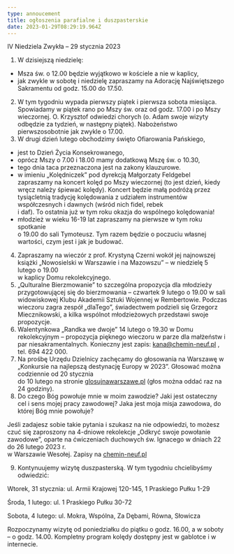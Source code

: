 ```yaml
---
type: annoucement
title: ogłoszenia parafialne i duszpasterskie
date: 2023-01-29T08:29:19.964Z
---
```

IV Niedziela Zwykła – 29 stycznia 2023

1. W dzisiejszą niedzielę:

* Msza św. o 12.00 będzie wyjątkowo w kościele a nie w kaplicy, 
* jak zwykle w sobotę i niedzielę zapraszamy na Adorację Najświętszego Sakramentu od godz. 15.00 do 17.50.

2. W tym tygodniu wypada pierwszy piątek i pierwsza sobota miesiąca. Spowiadamy w piątek rano po Mszy św. oraz od godz. 17.00 i po Mszy wieczornej. O. Krzysztof odwiedzi chorych (o. Adam swoje wizyty odbędzie za tydzień, w następny piątek). Nabożeństwo pierwszosobotnie jak zwykle o 17.00. 
3. W drugi dzień lutego obchodzimy święto Ofiarowania Pańskiego, 

* jest to Dzień Życia Konsekrowanego,
* oprócz Mszy o 7.00 i 18.00 mamy dodatkową Mszę św. o 10.30,
* tego dnia taca przeznaczona jest na zakony klauzurowe.
* w imieniu „Kolędniczek” pod dyrekcją Małgorzaty Feldgebel  zapraszamy na koncert kolęd po Mszy wieczornej (to jest dzień, kiedy wręcz należy śpiewać kolędy). Koncert będzie małą podróżą przez tysiącletnią tradycję kolędowania z udziałem instrumentów współczesnych i dawnych (wśród nich fidel, rebek\
  i daf). To ostatnia już w tym roku okazja do wspólnego kolędowania!
* młodzież w wieku 16-19 lat zapraszamy na pierwsze w tym roku spotkanie \
  o 19.00 do sali Tymoteusz. Tym razem będzie o poczuciu własnej wartości, czym jest i jak je budować.

4. Zapraszamy na wieczór z prof. Krystyną Czerni wokół jej najnowszej książki „Nowosielski w Warszawie i na Mazowszu” – w niedzielę 5 lutego o 19.00\
   w kaplicy Domu rekolekcyjnego.
5. „Qulturalne Bierzmowanie” to szczególna propozycja dla młodzieży przygotowującej się do bierzmowania – czwartek 9 lutego o 19.00 w sali widowiskowej Klubu Akademii Sztuki Wojennej w Rembertowie. Podczas wieczoru zagra zespół „dlaTego”, świadectwem podzieli się Grzegorz Miecznikowski, a kilka wspólnot młodzieżowych przedstawi swoje propozycje. 
6. Walentynkowa „Randka we dwoje” 14 lutego o 19.30 w Domu rekolekcyjnym – propozycja pięknego wieczoru w parze dla małżeństw i par niesakramentalnych. Konieczny jest zapis: [kana@chemin-neuf.pl](mailto:kana@chemin-neuf.pl) , tel. 694 422 000.
7. Na prośbę Urzędu Dzielnicy zachęcamy do głosowania na Warszawę w „Konkursie na najlepszą destynację Europy w 2023”. Głosować można codziennie od 20 stycznia\
   do 10 lutego na stronie [glosujnawarszawe.pl](http://www.glosujnawarszawe.pl) (głos można oddać raz na 24 godziny).  
8. Do czego Bóg powołuje mnie w moim zawodzie? Jaki jest ostateczny cel i sens mojej pracy zawodowej? Jaka jest moja misja zawodowa, do której Bóg mnie powołuje? 

Jeśli zadajesz sobie takie pytania i szukasz na nie odpowiedzi, to możesz czuć się zaproszony na 4-dniowe rekolekcje „Odkryć swoje powołanie zawodowe”, oparte na ćwiczeniach duchowych św. Ignacego w dniach 22 do 26 lutego 2023 r.\
w Warszawie Wesołej. Zapisy na [chemin-neuf.pl](http://www.chemin-neuf.pl)

9. Kontynuujemy wizytę duszpasterską. W tym tygodniu chcielibyśmy odwiedzić:

Wtorek, 31 stycznia: ul. Armii Krajowej 120-145, 1 Praskiego Pułku 1-29

Środa, 1 lutego: ul. 1 Praskiego Pułku 30-72

Sobota, 4 lutego: ul. Mokra, Wspólna, Za Dębami, Równa, Słowicza

Rozpoczynamy wizytę od poniedziałku do piątku o godz. 16.00, a w soboty – o godz. 14.00. Kompletny program kolędy dostępny jest w gablotce i w internecie.